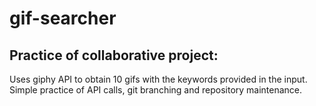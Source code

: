 # gif-searcher

## Practice of collaborative project:

Uses giphy API to obtain 10 gifs with the keywords provided in the input. 
Simple practice of API calls, git branching and repository maintenance. 
